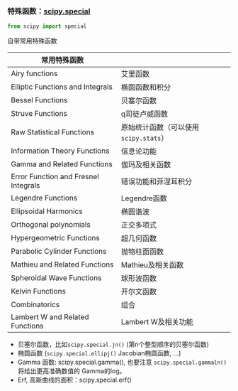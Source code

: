 ### 特殊函数：[scipy.special](https://docs.scipy.org/doc/scipy/reference/special.html#scipy.special)

```python
from scipy import special 
```

自带常用特殊函数

| 常用特殊函数                         |                                       |
| ------------------------------------ | ------------------------------------- |
| Airy functions                       | 艾里函数                              |
| Elliptic Functions and Integrals     | 椭圆函数和积分                        |
| Bessel Functions                     | 贝塞尔函数                            |
| Struve Functions                     | q司徒卢威函数                         |
| Raw Statistical Functions            | 原始统计函数（可以使用`scipy.stats`） |
| Information Theory Functions         | 信息论功能                            |
| Gamma and Related Functions          | 伽玛及相关函数                        |
| Error Function and Fresnel Integrals | 错误功能和菲涅耳积分                  |
| Legendre Functions                   | Legendre函数                          |
| Ellipsoidal Harmonics                | 椭圆谐波                              |
| Orthogonal polynomials               | 正交多项式                            |
| Hypergeometric Functions             | 超几何函数                            |
| Parabolic Cylinder Functions         | 抛物柱面函数                          |
| Mathieu and Related Functions        | Mathieu及相关函数                     |
| Spheroidal Wave Functions            | 球形波函数                            |
| Kelvin Functions                     | 开尔文函数                            |
| Combinatorics                        | 组合                                  |
| Lambert W and Related Functions      | Lambert W及相关功能                   |

- 贝塞尔函数，比如`scipy.special.jn()` (第n个整型顺序的贝塞尔函数)
- 椭圆函数 (`scipy.special.ellipj()` Jacobian椭圆函数, ...)
- Gamma 函数: scipy.special.gamma(), 也要注意 `scipy.special.gammaln()` 将给出更高准确数值的 Gamma的log。
- Erf, 高斯曲线的面积：scipy.special.erf()
